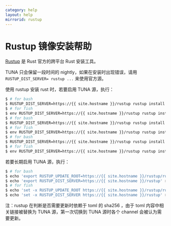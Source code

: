 ```yaml
---
category: help
layout: help
mirrorid: rustup
---
```


# Rustup 镜像安装帮助

[Rustup](https://rustup.rs/) 是 Rust 官方的跨平台 Rust 安装工具。

TUNA 只会保留一段时间的 nightly，如果在安装时出现错误，请用 `RUSTUP_DIST_SERVER= rustup ...` 来使用官方源。

使用 rustup 安装 rust 时，若要启用 TUNA 源，执行：


```bash
$ # for bash
$ RUSTUP_DIST_SERVER=https://{{ site.hostname }}/rustup rustup install stable # for stable
$ # for fish
$ env RUSTUP_DIST_SERVER=https://{{ site.hostname }}/rustup rustup install stable # for stable
$ # for bash
$ RUSTUP_DIST_SERVER=https://{{ site.hostname }}/rustup rustup install nightly # for nightly
$ # for fish
$ env RUSTUP_DIST_SERVER=https://{{ site.hostname }}/rustup rustup install nightly # for nightly
$ # for bash
$ RUSTUP_DIST_SERVER=https://{{ site.hostname }}/rustup rustup install nightly-YYYY-mm-dd
$ # for fish
$ env RUSTUP_DIST_SERVER=https://{{ site.hostname }}/rustup rustup install nightly-YYYY-mm-dd
```

若要长期启用 TUNA 源，执行：

```bash
$ # for bash
$ echo 'export RUSTUP_UPDATE_ROOT=https://{{ site.hostname }}/rustup/rustup' >> ~/.bash_profile
$ echo 'export RUSTUP_DIST_SERVER=https://{{ site.hostname }}/rustup' >> ~/.bash_profile
$ # for fish
$ echo 'set -x RUSTUP_UPDATE_ROOT https://{{ site.hostname }}/rustup/rustup' >> ~/.config/fish/config.fish
$ echo 'set -x RUSTUP_DIST_SERVER https://{{ site.hostname }}/rustup' >> ~/.config/fish/config.fish
```

注：rustup 在判断是否需要更新时依赖于 toml 的 sha256 ，由于 toml 内容中相关链接被替换为 TUNA 源，第一次切换到 TUNA 源时各个 channel 会被认为需要更新。

